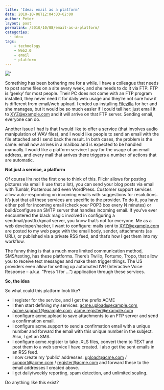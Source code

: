 ```yaml
---
title: 'Idea: email as a platform'
date: 2010-10-08T12:04:03+02:00
author: Peter
layout: post
permalink: /2010/10/08/email-as-a-platform/
categories:
  - idea
tags:
    - technology
    - Web2.0
    - email
    - platform
---
```

![’](http://blog2.forret.com/wp-content/uploads/2010/10/146354021_1c0f548dfe_m11.jpg)

Something has been bothering me for a while. I have a colleague that needs to post some files on a site every week, and she needs to do it via FTP. FTP is ‘geeky’ for most people. Their PC does not come with an FTP program installed, they never need it for daily web usage and they’re not sure how it is different from email/web upload. I ended up installing [Filezilla](http://filezilla-project.org/) for her and she manages, but it would be so much easier if I could tell her: just email it to <XYZ@example.com> and it will arrive on that FTP server. Sending email, everyone can do. 

Another issue I had is that I would like to offer a service (that involves audio manipulation of WAV files), and I would like people to send an email with the file attached and I send back the result. In both cases, the problem is the same: email now arrives in a mailbox and is expected to be handled manually. I would like a platform service: I pay for the usage of an email address, and every mail that arrives there triggers a number of actions that are automatic.

**Not just a service, a platform**

Of course I’m not the first one to think of this. Flickr allows for posting pictures via email (I use that a lot), you can send your blog posts via email with Tumblr, Posterous and even WordPress. Customer support services allow auto-responding on incoming emails with suggestions for resolutions. It’s just that all these services are specific to the provider. To do it, you have either poll for incoming email (check your POP3 box every N minutes) or build/configure an SMTP server that handles incoming email. If you’ve ever encountered the black magic involved in configuring a sendmail/postfix/qmail server, you know that’s not for everyone. Me as a web developer/hacker, I want to configure: mails sent to <XYZ@example.com> are posted to my web page with the email body, sender, attachments (as URL), or published via a private RSS feed, and that’s how I get them into my workflow.

The funny thing is that a much more limited communication method, SMS/texting, has these platforms. There’s Twilio, Fortumo, Tropo, that allow you to receive text messages and make them trigger things. The US providers even allow for setting up automated IVR (Interactive Voice Response – a.k.a. “Press 1 for …”) application through these services. 

**So, the idea**

So what could this platform look like?

  * I register for the service, and I get the prefix ACME 
  * I then start defining my services: <acme.upload@example.com>, <acme.support@example.com>, <acme.register@example.com> 
  * I configure acme.upload to save attachments to an FTP server and send a confirmation email. 
  * I configure acme.support to send a confirmation email with a unique number and forward the email with this unique number in the subject. Also, I get an SMS. 
  * I configure acme.register to take .XLS files, convert them to TEXT and post them to a web service I have created. I also get the sent emails in an RSS feed. 
  * I now create my ‘public’ addresses: <upload@acme.com> / <support@acme.com> / <register@acme.com> and forward these to the email addresses I created above. 
  * I get daily/weekly reporting, spam detection, and unlimited scaling. </p> </p> </p> 

Do anything like this exist?
